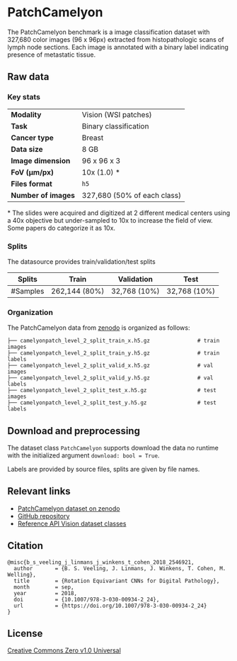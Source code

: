 # PatchCamelyon


The PatchCamelyon benchmark is a image classification dataset with 327,680 color images (96 x 96px) extracted from histopathologic scans of lymph node sections. Each image is annotated with a binary label indicating presence of metastatic tissue.

## Raw data

### Key stats

|                      |                             |
|----------------------|-----------------------------|
| **Modality**         | Vision (WSI patches)        |
| **Task**             | Binary classification       |
| **Cancer type**      | Breast                      |
| **Data size**        | 8 GB                        |
| **Image dimension**  | 96 x 96 x 3                 |
| **FoV (μm/px)**      | 10x (1.0) \*                |
| **Files format**     | `h5`                        |
| **Number of images** | 327,680 (50% of each class) |


\* The slides were acquired and digitized at 2 different medical centers using a 40x objective but under-sampled to 10x to increase the field of view. Some papers do categorize it as 10x.

### Splits

The datasource provides train/validation/test splits

| Splits | Train         | Validation   | Test         |
|---|---------------|--------------|--------------|
| #Samples | 262,144 (80%) | 32,768 (10%) | 32,768 (10%) |


### Organization

The PatchCamelyon data from [zenodo](https://zenodo.org/records/2546921) is organized as follows:

```
├── camelyonpatch_level_2_split_train_x.h5.gz               # train images
├── camelyonpatch_level_2_split_train_y.h5.gz               # train labels
├── camelyonpatch_level_2_split_valid_x.h5.gz               # val images
├── camelyonpatch_level_2_split_valid_y.h5.gz               # val labels
├── camelyonpatch_level_2_split_test_x.h5.gz                # test images
├── camelyonpatch_level_2_split_test_y.h5.gz                # test labels
```


## Download and preprocessing
The dataset class `PatchCamelyon` supports download the data no runtime with the initialized argument
`download: bool = True`.

Labels are provided by source files, splits are given by file names.

## Relevant links

* [PatchCamelyon dataset on zenodo](https://zenodo.org/records/2546921)
* [GitHub repository](https://github.com/basveeling/pcam)
* [Reference API Vision dataset classes](../reference/vision/data/datasets.md)

## Citation
```
@misc{b_s_veeling_j_linmans_j_winkens_t_cohen_2018_2546921,
  author       = {B. S. Veeling, J. Linmans, J. Winkens, T. Cohen, M. Welling},
  title        = {Rotation Equivariant CNNs for Digital Pathology},
  month        = sep,
  year         = 2018,
  doi          = {10.1007/978-3-030-00934-2_24},
  url          = {https://doi.org/10.1007/978-3-030-00934-2_24}
}
```

## License

[Creative Commons Zero v1.0 Universal](https://choosealicense.com/licenses/cc0-1.0/)

